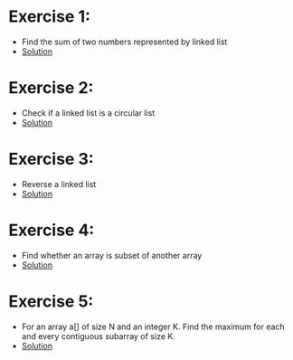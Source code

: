 # Exercise 1:
 * Find the sum of two numbers represented by linked list
 * [Solution](https://github.com/Subathra19/Data-Structures-and-Algorithms/blob/main/Exercises/Linked-Lists/Exercise1.c)
# Exercise 2:
 * Check if a linked list is a circular list
 * [Solution](https://github.com/Subathra19/Data-Structures-and-Algorithms/blob/main/Exercises/Linked-Lists/Exercise2.c)
# Exercise 3:
 * Reverse a linked list
 * [Solution](https://github.com/Subathra19/Data-Structures-and-Algorithms/blob/main/Exercises/Linked-Lists/Exercise3.c)
# Exercise 4:
 * Find whether an array is subset of another array 
 * [Solution](https://github.com/Subathra19/Data-Structures-and-Algorithms/blob/main/Exercises/Linked-Lists/Exercise4.c)
# Exercise 5:
 * For an array a[] of size N and an integer K. Find the maximum for each and every contiguous subarray of size K.
 * [Solution](https://github.com/Subathra19/Data-Structures-and-Algorithms/blob/main/Exercises/Linked-Lists/Exercise5.c)	
